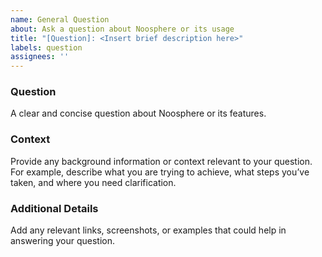 ```yaml
---
name: General Question
about: Ask a question about Noosphere or its usage
title: "[Question]: <Insert brief description here>"
labels: question
assignees: ''
---
```


### Question
A clear and concise question about Noosphere or its features.

### Context
Provide any background information or context relevant to your question. For example, describe what you are trying to achieve, what steps you’ve taken, and where you need clarification.

### Additional Details
Add any relevant links, screenshots, or examples that could help in answering your question.

